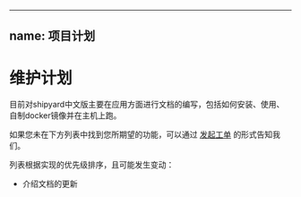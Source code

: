 ---
name: 项目计划
----------

# 维护计划

目前对shipyard中文版主要在应用方面进行文档的编写，包括如何安装、使用、自制docker镜像并在主机上跑。

如果您未在下方列表中找到您所期望的功能，可以通过 [发起工单](https://github.com/dockerclubgroup/shipyard/issues) 的形式告知我们。

列表根据实现的优先级排序，且可能发生变动：

- 介绍文档的更新